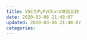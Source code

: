 ```yaml
---
title: VSC与PyPyCharm体验比较
date: 2020-03-06 21:48:07
updated: 2020-03-06 21:48:07
categories:
---
```


